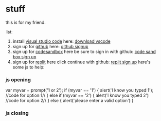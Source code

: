 # stuff
this is for my friend.

list:

1. install [visual studio code](https://code.visualstudio.com/) here:
[download vscode](https://code.visualstudio.com/download)
2. sign up for [github](https://github.com/) here:
[github signup](https://github.com/signup?ref_cta=Sign+up&ref_loc=header+logged+out&ref_page=%2F&source=header-home)
4. sign up for [codesandbox](https://codesandbox.io) here be sure to sign in with github:
[code sand box sign up](https://codesandbox.io/signin?utm_source=landingpage)
5. sign up for [replit](https://repl.it) here click continue with github: 
[replit sign up](https://replit.com/signup)
here's some js to help:
### js opening 
var myvar = prompt('1 or 2'); 
   if (myvar == '1') {
     alert('I know you typed 1');
//code for option 1// 
      } else if (myvar == '2') {
         alert('I know you typed 2')
//code for option 2//
       }
          else {
      alert('please enter a valid option')
}
### js closing
